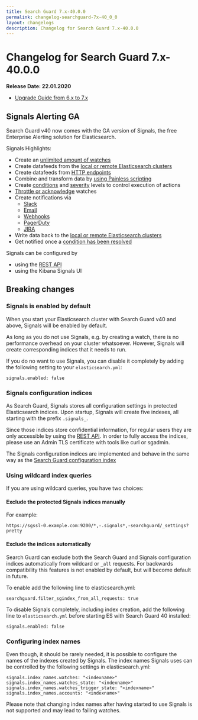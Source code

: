 ```yaml
---
title: Search Guard 7.x-40.0.0
permalink: changelog-searchguard-7x-40_0_0
layout: changelogs
description: Changelog for Search Guard 7.x-40.0.0
---
```

<!--- Copyright 2020 floragunn GmbH -->

# Changelog for Search Guard 7.x-40.0.0

**Release Date: 22.01.2020**

* [Upgrade Guide from 6.x to 7.x](sg-upgrade-6-7)

## Signals Alerting GA

Search Guard v40 now comes with the GA version of Signals, the free Enterprise Alerting solution for Elasticsearch.

Signals Highlights:

* Create an [unlimited amount of watches](elasticsearch-alerting-watches-sample)
* Create datafeeds from the [local or remote Elasticsearch clusters](elasticsearch-alerting-inputs-elasticsearch)
* Create datafeeds from [HTTP endpoints](elasticsearch-alerting-inputs-http)
* Combine and transform data by [using Painless scripting](elasticsearch-alerting-transformations-calculations-overview)
* Create [conditions](elasticsearch-alerting-conditions) and [severity](elasticsearch-alerting-severity) levels to control execution of actions
* [Throttle or acknowledge](elasticsearch-alerting-throttling) watches
* Create notifications via 
  * [Slack](elasticsearch-alerting-actions-slack)
  * [Email](elasticsearch-alerting-actions-email)
  * [Webhooks](elasticsearch-alerting-actions-webhook)
  * [PagerDuty](elasticsearch-alerting-actions-pagerduty)
  * [JIRA](elasticsearch-alerting-actions-jira)
* Write data back to the [local or remote Elasticsearch clusters](elasticsearch-alerting-actions-index)
* Get notified once a [condition has been resolved](elasticsearch-alerting-how-it-works)

Signals can be configured by

* using the [REST API](elasticsearch-alerting-rest-api-overview)
* using the Kibana Signals UI


## Breaking changes

### Signals is enabled by default

When you start your Elasticsearch cluster with Search Guard v40 and above, Signals will be enabled by default.

As long as you do not use Signals, e.g. by creating a watch, there is no performance overhead on your cluster whatsoever. However, Signals will create corresponding indices that it needs to run.

If you do no want to use Signals, you can disable it completely by adding the following  setting to your `elasticsearch.yml`:

```
signals.enabled: false
```

### Signals configuration indices

As Search Guard, Signals stores all configuration settings in protected Elasticsearch   indices.  Upon startup, Signals will create five indexes, all starting with the prefix `.signals_`.

Since those indices store confidential information, for regular users they are only accessible by using the [REST API](elasticsearch-alerting-rest-api-overview). In order to fully access the indices, please use an Admin TLS certificate with tools like curl or sgadmin.

The Signals configuration indices are implemented and behave in the same way as the [Search Guard configuration index](search-guard-index)

### Using wildcard index queries

If you are using wildcard queries, you have two choices:

#### Exclude the protected Signals indices manually

For example:

```
https://sgssl-0.example.com:9200/*,-.signals*,-searchguard/_settings?pretty
```

#### Exclude the indices automatically

Search Guard can exclude both the Search Guard and Signals configuration indices automatically from wildcard or `_all` requests. For backwards compatibility this features is not enabled by default, but will become default in future.

To enable add the following line to elasticsearch.yml:

```
searchguard.filter_sgindex_from_all_requests: true
```

To disable Signals completely, including index creation, add the following line to `elasticsearch.yml` before starting ES with Search Guard 40 installed:

```
signals.enabled: false
```

### Configuring index names

Even though, it should be rarely needed, it is possible to configure the names of the indexes created by Signals. The index names Signals uses can be controlled by the following settings in elasticsearch.yml:

```
signals.index_names.watches: "<indexname>"
signals.index_names.watches_state: "<indexname>"
signals.index_names.watches_trigger_state: "<indexname>"
signals.index_names.accounts: "<indexname>"
```

Please note that changing index names after having started to use Signals is not supported and may lead to failing watches.